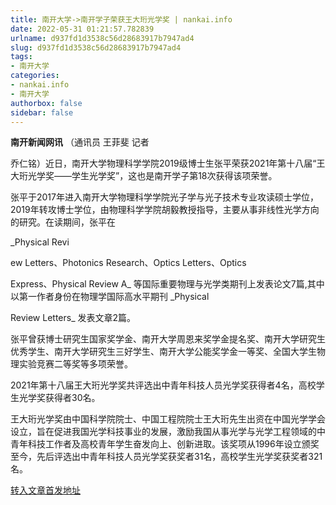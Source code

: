```yaml
---
title: 南开大学->南开学子荣获王大珩光学奖 | nankai.info
date: 2022-05-31 01:21:57.782839
urlname: d937fd1d3538c56d28683917b7947ad4
slug: d937fd1d3538c56d28683917b7947ad4
tags: 
- 南开大学
categories:
- nankai.info
- 南开大学
authorbox: false
sidebar: false
---
```

**南开新闻网讯** （通讯员 王菲斐 记者

乔仁铭）近日，南开大学物理科学学院2019级博士生张平荣获2021年第十八届“王大珩光学奖——学生光学奖”，这也是南开学子第18次获得该项荣誉。

张平于2017年进入南开大学物理科学学院光子学与光子技术专业攻读硕士学位，2019年转攻博士学位，由物理科学学院胡毅教授指导，主要从事非线性光学方向的研究。在读期间，张平在

_Physical Revi
<!--more-->
ew Letters、Photonics Research、Optics Letters、Optics

Express、Physical Review A_ 等国际重要物理与光学类期刊上发表论文7篇,其中以第一作者身份在物理学国际高水平期刊 _Physical

Review Letters_ 发表文章2篇。

张平曾获博士研究生国家奖学金、南开大学周恩来奖学金提名奖、南开大学研究生优秀学生、南开大学研究生三好学生、南开大学公能奖学金一等奖、全国大学生物理实验竞赛二等奖等多项荣誉。

2021年第十八届王大珩光学奖共评选出中青年科技人员光学奖获得者4名，高校学生光学奖获得者30名。

王大珩光学奖由中国科学院院士、中国工程院院士王大珩先生出资在中国光学学会设立，旨在促进我国光学科技事业的发展，激励我国从事光学与光学工程领域的中青年科技工作者及高校青年学生奋发向上、创新进取。该奖项从1996年设立颁奖至今，先后评选出中青年科技人员光学奖获奖者31名，高校学生光学奖获奖者321名。



[转入文章首发地址](http://news.nankai.edu.cn/ywsd/system/2022/05/25/030051473.shtml)